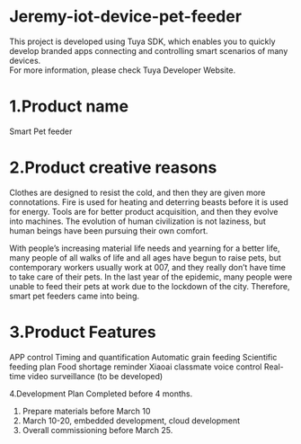 # Jeremy-iot-device-pet-feeder
This project is developed using Tuya SDK, which enables you to quickly develop branded apps connecting and controlling smart scenarios of many devices.       
For more information, please check Tuya Developer Website.

1.Product name
==
Smart Pet feeder

2.Product creative reasons
==
Clothes are designed to resist the cold, and then they are given more connotations.
Fire is used for heating and deterring beasts before it is used for energy.
Tools are for better product acquisition, and then they evolve into machines.
The evolution of human civilization is not laziness, but human beings have been pursuing their own comfort.

With people’s increasing material life needs and yearning for a better life, many people of all walks of life and all ages have begun to raise pets, but contemporary workers usually work at 007, and they really don’t have time to take care of their pets. In the last year of the epidemic, many people were unable to feed their pets at work due to the lockdown of the city. Therefore, smart pet feeders came into being.


3.Product Features
==
APP control Timing and quantification Automatic grain feeding Scientific feeding plan Food shortage reminder 
Xiaoai classmate voice control
Real-time video surveillance (to be developed)

4.Development Plan
Completed before 4 months.
1) Prepare materials before March 10
2) March 10-20, embedded development, cloud development
3) Overall commissioning before March 25.


